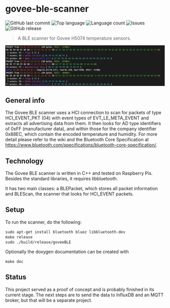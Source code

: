 # govee-ble-scanner
![GitHub last commit](https://img.shields.io/github/last-commit/w1gx/govee-ble-scanner?style=for-the-badge) ![Top language](https://img.shields.io/github/languages/top/w1gx/govee-ble-scanner?style=for-the-badge) ![Language count](https://img.shields.io/github/languages/count/w1gx/govee-ble-scanner?style=for-the-badge) ![Issues](https://img.shields.io/github/issues/w1gx/govee-ble-scanner?style=for-the-badge) ![GitHub release](https://img.shields.io/github/v/release/w1gx/govee-ble-scanner?style=for-the-badge)
>A BLE scanner for Govee H5074 temperature sensors.

![terminalscreen](./img/terminal-output.png)


## General info
The Govee BLE scanner uses a HCI connection to scan for packets of type HCI_EVENT_PKT (04) with event types of EVT_LE_META_EVENT and extracts all advertising data from them.
It then looks for AD type identifiers of 0xFF (manufacturer data), and within those for the company identifier 0x88EC, which contain the encoded temperature and humidity.
For more detail please refer to the wiki and the Bluetooth Core Specification at https://www.bluetooth.com/specifications/bluetooth-core-specification/.

## Technology

The Govee BLE scanner is written in C++ and tested on Raspberry Pis. Besides the standard libraries, it requires libbluetooth.

It has two main classes: a BLEPacket, which stores all packet information and BLEScan, the scanner that looks for HCI_EVENT packets.

## Setup
To run the scanner, do the following:

	sudo apt-get install bluetooth bluez libbluetooth-dev
	make release
	sudo ./build/release/goveeBLE

Optionally the doxygen documentation can be created with

	make doc		


## Status
This project served as a proof of concept and is probably finished in its current stage. The next steps are to send the data to InfluxDB and an MQTT broker, but that will be a separate project.
